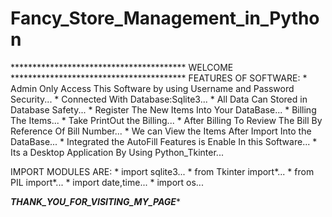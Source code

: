 # Fancy_Store_Management_in_Python

**************************************** WELCOME ****************************************
FEATURES OF SOFTWARE:
                 * Admin Only Access This Software by using Username and Password Security...
                 * Connected With Database:Sqlite3...
                 * All Data Can Stored in Database Safety...
                 * Register The New Items Into Your DataBase...
                 * Billing The Items...
                 * Take PrintOut the Billing...
                 * After Billing To Review The Bill By Reference Of Bill Number...
                 * We can View the Items After Import Into the DataBase...
                 * Integrated the AutoFill Features is Enable In this Software...
                 * Its a Desktop Application By Using Python_Tkinter...
                 
                 
IMPORT MODULES ARE:
                * import sqlite3...
                * from Tkinter import*...
                * from PIL import*...
                * import date,time...
                * import os...
                
                
*******************************THANK_YOU_FOR_VISITING_MY_PAGE********************************
